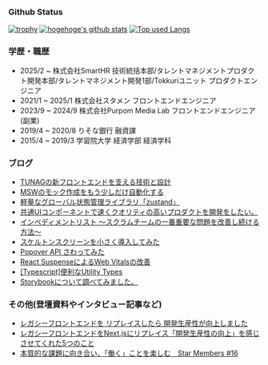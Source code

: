 ### Github Status
[![trophy](https://github-profile-trophy.vercel.app/?username=takumimzd&theme=nord)](https://github.com/ryo-ma/github-profile-trophy)
[![hogehoge's github stats](https://github-readme-stats.vercel.app/api?username=takumimzd&hide=contribs&count_private=true&show_icons=true&theme=tokyonight)](https://github.com/takumimzd/)
[![Top used Langs](https://github-readme-stats.vercel.app/api/top-langs/?username=takumimzd&layout=compact&theme=tokyonight)](https://github.com/ユーザ名/)


### 学歴・職歴
- 2025/2 ~ 株式会社SmartHR 技術統括本部/タレントマネジメントプロダクト開発本部/タレントマネジメント開発1部/Tokkuriユニット プロダクトエンジニア
- 2021/1 ~ 2025/1 株式会社スタメン フロントエンドエンジニア
- 2023/9 ~ 2024/9 株式会社Purpom Media Lab フロントエンドエンジニア (副業)
- 2019/4 ~ 2020/8 りそな銀行 融資課
- 2015/4 ~ 2019/3 学習院大学 経済学部 経済学科

### ブログ
- [TUNAGの新フロントエンドを支える技術と設計](https://tech.stmn.co.jp/entry/2023/08/15/112732)
- [MSWのモック作成をもう少しだけ自動化する](https://zenn.dev/stmn_inc/articles/1b30b0ac43515b)
- [軽量なグローバル状態管理ライブラリ「zustand」](https://zenn.dev/stmn_inc/articles/f1101cfa20dedc)
- [共通UIコンポーネントで速くクオリティの高いプロダクトを開発をしたい。](https://tech.stmn.co.jp/entry/2022/08/16/153454)
- [インペディメントリスト 〜スクラムチームの一番重要な問題を改善し続ける方法〜](https://tech.stmn.co.jp/entry/2022/12/13/162849)
- [スケルトンスクリーンを小さく導入してみた](https://tech.stmn.co.jp/entry/2022/12/22/184952)
- [Popover API さわってみた](https://zenn.dev/stmn_inc/articles/1ce5afa60f0c9a)
- [React SuspenseによるWeb Vitalsの改善](https://zenn.dev/mzd/articles/0b2e54eac31ceb)
- [[Typescript]便利なUtility Types](https://zenn.dev/mzd/articles/1967b161f35f0e)
- [Storybookについて調べてみました。](https://tech.stmn.co.jp/entry/2021/05/17/155842)

### その他(登壇資料やインタビュー記事など)
- [レガシーフロントエンドを リプレイスしたら 開発生産性が向上しました](https://speakerdeck.com/kamio/regasihurontoendowo-ripureisusitara-kai-fa-sheng-chan-xing-gaxiang-shang-simasita)
- [レガシーフロントエンドをNext.jsにリプレイス「開発生産性の向上」を感じさせてくれた5つのこと](https://logmi.jp/tech/articles/329780)
- [本質的な課題に向き合い、「働く」ことを楽しむ　Star Members #16](https://note.com/stmn_hr/n/nf3d5caf43c7a)
